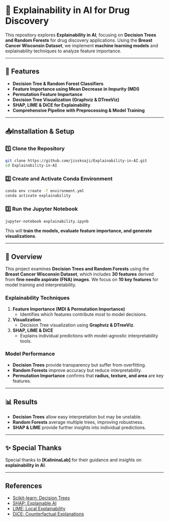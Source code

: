 # 🧠 Explainability in AI for Drug Discovery

This repository explores **Explainability in AI**, focusing on **Decision Trees and Random Forests** for drug discovery applications. Using the **Breast Cancer Wisconsin Dataset**, we implement **machine learning models** and explainability techniques to analyze feature importance.

---

## 🚀 Features

- **Decision Tree & Random Forest Classifiers**
- **Feature Importance using Mean Decrease in Impurity (MDI)**
- **Permutation Feature Importance**
- **Decision Tree Visualization (Graphviz & DTreeViz)**
- **SHAP, LIME & DiCE for Explainability**
- **Comprehensive Pipeline with Preprocessing & Model Training**

---

## 📥Installation & Setup

### **1️⃣ Clone the Repository**
```bash
git clone https://github.com/jissksaji/Explainability-in-AI.git
cd Explainability-in-AI
```

### **2️⃣ Create and Activate Conda Environment**
```bash
conda env create -f environment.yml
conda activate explainability
```

### **3️⃣ Run the Jupyter Notebook**
```bash
jupyter-notebook explainability.ipynb
```

This will **train the models, evaluate feature importance, and generate visualizations**.

---

## 📑 Overview

This project examines **Decision Trees and Random Forests** using the **Breast Cancer Wisconsin Dataset**, which includes **30 features** derived from **fine needle aspirate (FNA) images**. We focus on **10 key features** for model training and interpretability.

### **Explainability Techniques**
1. **Feature Importance (MDI & Permutation Importance)**
   - Identifies which features contribute most to model decisions.
2. **Visualization**
   - Decision Tree visualization using **Graphviz & DTreeViz**.
3. **SHAP, LIME & DiCE**
   - Explains individual predictions with model-agnostic interpretability tools.

### **Model Performance**
- **Decision Trees** provide transparency but suffer from overfitting.
- **Random Forests** improve accuracy but reduce interpretability.
- **Permutation Importance** confirms that **radius, texture, and area** are key features.

---

## 📊 Results

- **Decision Trees** allow easy interpretation but may be unstable.
- **Random Forests** average multiple trees, improving robustness.
- **SHAP & LIME** provide further insights into individual predictions.

---

## ✨ Special Thanks

Special thanks to **[KalininaLab]** for their guidance and insights on **explainability in AI**.

---

## References

- [Scikit-learn: Decision Trees](https://scikit-learn.org/stable/modules/tree.html)
- [SHAP: Explainable AI](https://shap.readthedocs.io/en/latest/)
- [LIME: Local Explainability](https://github.com/marcotcr/lime)
- [DiCE: Counterfactual Explanations](https://github.com/interpretml/DiCE)

